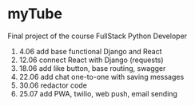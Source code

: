 # myTube
 Final project of the course FullStack Python Developer

1. 4.06 add base functional Django and React
2. 12.06 connect React with Django (requests)
3. 18.06 add like button, base routing, swagger
4. 22.06 add chat one-to-one with saving messages
5. 30.06 redactor code
6. 25.07 add PWA, twilio, web push, email sending

